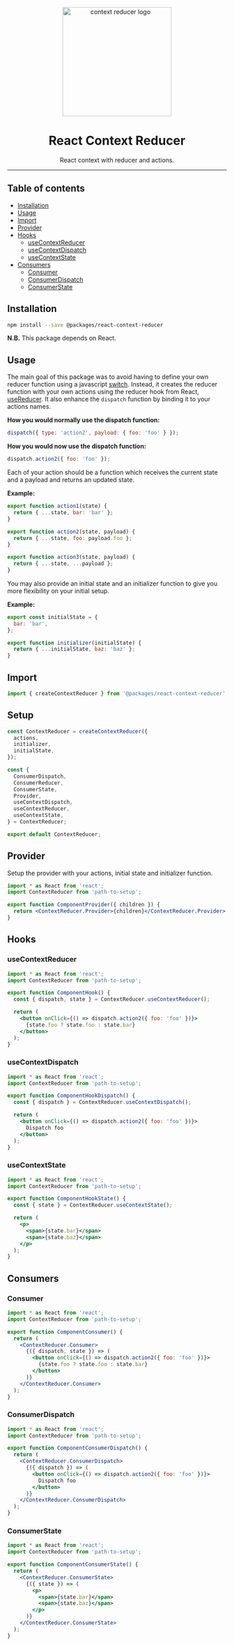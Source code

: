 <div align="center">
    <img
        alt="context reducer logo"
        height="250"
        src="logo.svg"
        width="250"
    />
    <h1>
        React Context Reducer
    </h1>
    <p>
        React context with reducer and actions.
    </p>
</div>

<hr>

## Table of contents

- [Installation](#installation)
- [Usage](#usage)
- [Import](#import)
- [Provider](#provider)
- [Hooks](#hooks)
  - [useContextReducer](#usecontextreducer)
  - [useContextDispatch](#usecontextdispatch)
  - [useContextState](#usecontextstate)
- [Consumers](#consumers)
  - [Consumer](#consumer)
  - [ConsumerDispatch](#consumerdispatch)
  - [ConsumerState](#consumerstate)

## Installation

```bash
npm install --save @packages/react-context-reducer
```

**N.B.** This package depends on React.

## Usage

The main goal of this package was to avoid having to define your own reducer function using a javascript [switch](https://react.dev/reference/react/useReducer#writing-the-reducer-function). Instead, it creates the reducer function with your own actions using the reducer hook from React, [useReducer](https://react.dev/reference/react/useReducer). It also enhance the `dispatch` function by binding it to your actions names.

**How you would normally use the dispatch function:**

```js
dispatch({ type: 'action2', payload: { foo: 'foo' } });
```

**How you would now use the dispatch function:**

```js
dispatch.action2({ foo: 'foo' });
```

Each of your action should be a function which receives the current state and a payload and returns an updated state.

**Example:**

```js
export function action1(state) {
  return { ...state, bar: 'bar' };
}

export function action2(state, payload) {
  return { ...state, foo: payload.foo };
}

export function action3(state, payload) {
  return { ...state, ...payload };
}
```

You may also provide an initial state and an initializer function to give you more flexibility on your initial setup.

**Example:**

```javascript
export const initialState = {
  bar: 'bar',
};

export function initializer(initialState) {
  return { ...initialState, baz: 'baz' };
}
```

## Import

```js
import { createContextReducer } from '@packages/react-context-reducer';
```

## Setup

```js
const ContextReducer = createContextReducer({
  actions,
  initializer,
  initialState,
});

const {
  ConsumerDispatch,
  ConsumerReducer,
  ConsumerState,
  Provider,
  useContextDispatch,
  useContextReducer,
  useContextState,
} = ContextReducer;

export default ContextReducer;
```

## Provider

Setup the provider with your actions, initial state and initializer function.

```jsx
import * as React from 'react';
import ContextReducer from 'path-to-setup';

export function ComponentProvider({ children }) {
  return <ContextReducer.Provider>{children}</ContextReducer.Provider>;
}
```

## Hooks

### useContextReducer

```jsx
import * as React from 'react';
import ContextReducer from 'path-to-setup';

export function ComponentHook() {
  const { dispatch, state } = ContextReducer.useContextReducer();

  return (
    <button onClick={() => dispatch.action2({ foo: 'foo' })}>
      {state.foo ? state.foo : state.bar}
    </button>
  );
}
```

### useContextDispatch

```jsx
import * as React from 'react';
import ContextReducer from 'path-to-setup';

export function ComponentHookDispatch() {
  const { dispatch } = ContextReducer.useContextDispatch();

  return (
    <button onClick={() => dispatch.action2({ foo: 'foo' })}>
      Dispatch foo
    </button>
  );
}
```

### useContextState

```jsx
import * as React from 'react';
import ContextReducer from 'path-to-setup';

export function ComponentHookState() {
  const { state } = ContextReducer.useContextState();

  return (
    <p>
      <span>{state.bar}</span>
      <span>{state.baz}</span>
    </p>
  );
}
```

## Consumers

### Consumer

```jsx
import * as React from 'react';
import ContextReducer from 'path-to-setup';

export function ComponentConsumer() {
  return (
    <ContextReducer.Consumer>
      {({ dispatch, state }) => (
        <button onClick={() => dispatch.action2({ foo: 'foo' })}>
          {state.foo ? state.foo : state.bar}
        </button>
      )}
    </ContextReducer.Consumer>
  );
}
```

### ConsumerDispatch

```jsx
import * as React from 'react';
import ContextReducer from 'path-to-setup';

export function ComponentConsumerDispatch() {
  return (
    <ContextReducer.ConsumerDispatch>
      {({ dispatch }) => (
        <button onClick={() => dispatch.action2({ foo: 'foo' })}>
          Dispatch foo
        </button>
      )}
    </ContextReducer.ConsumerDispatch>
  );
}
```

### ConsumerState

```jsx
import * as React from 'react';
import ContextReducer from 'path-to-setup';

export function ComponentConsumerState() {
  return (
    <ContextReducer.ConsumerState>
      {({ state }) => (
        <p>
          <span>{state.bar}</span>
          <span>{state.baz}</span>
        </p>
      )}
    </ContextReducer.ConsumerState>
  );
}
```
